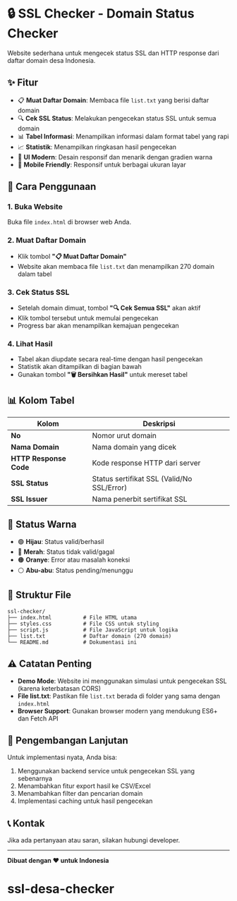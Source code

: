 # 🔒 SSL Checker - Domain Status Checker

Website sederhana untuk mengecek status SSL dan HTTP response dari daftar domain desa Indonesia.

## ✨ Fitur

- 📋 **Muat Daftar Domain**: Membaca file `list.txt` yang berisi daftar domain
- 🔍 **Cek SSL Status**: Melakukan pengecekan status SSL untuk semua domain
- 📊 **Tabel Informasi**: Menampilkan informasi dalam format tabel yang rapi
- 📈 **Statistik**: Menampilkan ringkasan hasil pengecekan
- 🎨 **UI Modern**: Desain responsif dan menarik dengan gradien warna
- 📱 **Mobile Friendly**: Responsif untuk berbagai ukuran layar

## 🚀 Cara Penggunaan

### 1. Buka Website
Buka file `index.html` di browser web Anda.

### 2. Muat Daftar Domain
- Klik tombol **"📋 Muat Daftar Domain"**
- Website akan membaca file `list.txt` dan menampilkan 270 domain dalam tabel

### 3. Cek Status SSL
- Setelah domain dimuat, tombol **"🔍 Cek Semua SSL"** akan aktif
- Klik tombol tersebut untuk memulai pengecekan
- Progress bar akan menampilkan kemajuan pengecekan

### 4. Lihat Hasil
- Tabel akan diupdate secara real-time dengan hasil pengecekan
- Statistik akan ditampilkan di bagian bawah
- Gunakan tombol **"🗑️ Bersihkan Hasil"** untuk mereset tabel

## 📊 Kolom Tabel

| Kolom | Deskripsi |
|-------|-----------|
| **No** | Nomor urut domain |
| **Nama Domain** | Nama domain yang dicek |
| **HTTP Response Code** | Kode response HTTP dari server |
| **SSL Status** | Status sertifikat SSL (Valid/No SSL/Error) |
| **SSL Issuer** | Nama penerbit sertifikat SSL |

## 🎯 Status Warna

- 🟢 **Hijau**: Status valid/berhasil
- 🔴 **Merah**: Status tidak valid/gagal
- 🟠 **Oranye**: Error atau masalah koneksi
- ⚪ **Abu-abu**: Status pending/menunggu

## 📁 Struktur File

```
ssl-checker/
├── index.html          # File HTML utama
├── styles.css          # File CSS untuk styling
├── script.js           # File JavaScript untuk logika
├── list.txt            # Daftar domain (270 domain)
└── README.md           # Dokumentasi ini
```

## ⚠️ Catatan Penting

- **Demo Mode**: Website ini menggunakan simulasi untuk pengecekan SSL (karena keterbatasan CORS)
- **File list.txt**: Pastikan file `list.txt` berada di folder yang sama dengan `index.html`
- **Browser Support**: Gunakan browser modern yang mendukung ES6+ dan Fetch API

## 🔧 Pengembangan Lanjutan

Untuk implementasi nyata, Anda bisa:
1. Menggunakan backend service untuk pengecekan SSL yang sebenarnya
2. Menambahkan fitur export hasil ke CSV/Excel
3. Menambahkan filter dan pencarian domain
4. Implementasi caching untuk hasil pengecekan

## 📞 Kontak

Jika ada pertanyaan atau saran, silakan hubungi developer.

---

**Dibuat dengan ❤️ untuk Indonesia**
# ssl-desa-checker
